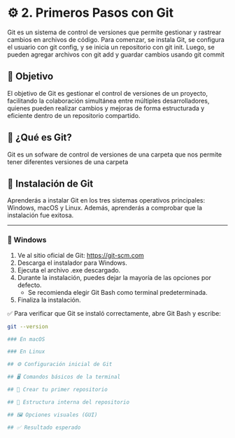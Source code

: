 # ⚙️ 2. Primeros Pasos con Git
Git es un sistema de control de versiones que permite gestionar y rastrear cambios en archivos de código. Para comenzar, se instala Git, se configura el usuario con git config, y se inicia un repositorio con git init. Luego, se pueden agregar archivos con git add y guardar cambios usando git commit
## 🎯 Objetivo
El objetivo de Git es gestionar el control de versiones de un proyecto, facilitando la colaboración simultánea entre múltiples desarrolladores, quienes pueden realizar cambios y mejoras de forma estructurada y eficiente dentro de un repositorio compartido.
## 🧠 ¿Qué es Git?
Git es un sofware de control de versiones de una carpeta que nos permite tener diferentes versiones de una carpeta
## 💾 Instalación de Git

Aprenderás a instalar Git en los tres sistemas operativos principales: Windows, macOS y Linux. Además, aprenderás a comprobar que la instalación fue exitosa.

---

### 🔹 Windows

1. Ve al sitio oficial de Git: https://git-scm.com
2. Descarga el instalador para Windows.
3. Ejecuta el archivo .exe descargado.
4. Durante la instalación, puedes dejar la mayoría de las opciones por defecto.
   - Se recomienda elegir Git Bash como terminal predeterminada.
5. Finaliza la instalación.

✅ Para verificar que Git se instaló correctamente, abre Git Bash y escribe:

```bash
git --version

### En macOS

### En Linux

## ⚙️ Configuración inicial de Git

## 🖥️ Comandos básicos de la terminal

## 📁 Crear tu primer repositorio

## 🧬 Estructura interna del repositorio

## 🖼️ Opciones visuales (GUI)

## ✅ Resultado esperado
